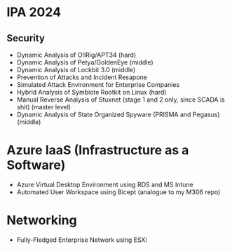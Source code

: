 # IPA 2024

## Security

- Dynamic Analysis of O!lRig/APT34 (hard) 
- Dynamic Analysis of Petya/GoldenEye (middle)
- Dynamic Analysis of Lockbit 3.0 (middle)
- Prevention of Attacks and Incident Resapone
- Simulated Attack Environment for Enterprise Companies
- Hybrid Analysis of Symbiote Rootkit on Linux (hard)
- Manual Reverse Analysis of Stuxnet (stage 1 and 2 only, since SCADA is shit) (master level)
- Dynamic Analysis of State Organized Spyware (PRISMA and Pegasus) (middle) 

# Azure IaaS (Infrastructure as a Software)

- Azure Virtual Desktop Environment using RDS and MS Intune
- Automated User Workspace using Bicept (analogue to my M306 repo)


# Networking

- Fully-Fledged Enterprise Network using ESXi
